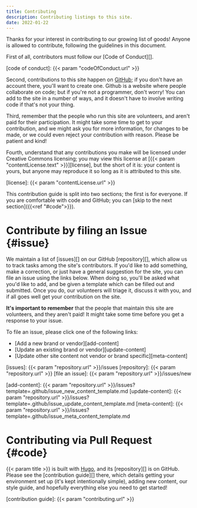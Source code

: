 ```yaml
---
title: Contributing
description: Contributing listings to this site.
date: 2022-01-22
---
```


Thanks for your interest in contributing to our growing list of goods! Anyone is
allowed to contribute, following the guidelines in this document.

First of all, contributors must follow our [Code of Conduct][].

[code of conduct]: {{< param "codeOfConduct.url" >}}

Second, contributions to this site happen on [GitHub][]; if you don't have an
account there, you'll want to create one. Github is a website where people
collaborate on code; but if you're not a programmer, don't worry! You can add to
the site in a number of ways, and it doesn't have to involve writing code if
that's not your thing.

[github]: https://github.com/

Third, remember that the people who run this site are volunteers, and aren't
paid for their participation. It might take some time to get to your
contribution, and we might ask you for more information, for changes to be made,
or we could even reject your contribution with reason. Please be patient and
kind!

Fourth, understand that any contributions you make will be licensed under
Creative Commons licensing; you may view this license at [{{< param
"contentLicense.text" >}}][license], but the short of it is: your content
is yours, but anyone may reproduce it so long as it is attributed to this site.

[license]: {{< param "contentLicense.url" >}}

This contribution guide is split into two sections; the first is for everyone.
If you are comfortable with code and GitHub; you can [skip to the next
section]({{<ref "#code">}}).

# Contribute by filing an Issue {#issue}

We maintain a list of [issues][] on our GitHub [repository][], which allow us to
track tasks among the site's contributors. If you'd like to add something, make
a correction, or just have a general suggestion for the site, you can file an
issue using the links below. When doing so, you'll be asked what you'd like to
add, and be given a template which can be filled out and submitted. Once you do,
our volunteers will triage it, discuss it with you, and if all goes well get
your contribution on the site.

**It's important to remember** that the people that maintain this site are
volunteers, and they aren't paid! It might take some time before you get a
response to your issue.

To file an issue, please click one of the following links:

* [Add a new brand or vendor][add-content]
* [Update an existing brand or vendor][update-content]
* [Update other site content not vendor or brand specific][meta-content]

[issues]: {{< param "repository.url" >}}/issues
[repository]: {{< param "repository.url" >}}
[file an issue]: {{< param "repository.url" >}}/issues/new

[add-content]: {{< param "repository.url" >}}/issues?template=.github/issue_new_content_template.md
[update-content]: {{< param "repository.url" >}}/issues?template=.github/issue_update_content_template.md
[meta-content]: {{< param "repository.url" >}}/issues?template=.github/issue_meta_content_template.md

# Contributing via Pull Request {#code}

{{< param title >}} is built with [Hugo][], and its [repository][] is on GitHub.
Please see the [contribution guide][] there, which details getting your
environment set up (it's kept intentionally simple), adding new content, our
style guide, and hopefully everything else you need to get started!

[hugo]: https://gohugo.io
[contribution guide]: {{< param "contributing.url" >}}
